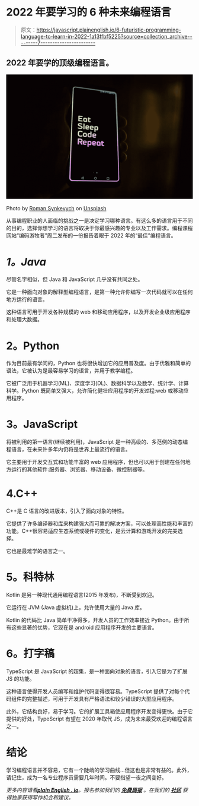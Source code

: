# 2022 年要学习的 6 种未来编程语言

> 原文：<https://javascript.plainenglish.io/6-futuristic-programming-language-to-learn-in-2022-1a13ffbf5225?source=collection_archive---------7----------------------->

## 2022 年要学的顶级编程语言。

![](img/ee78185a961a32a8f44c4ad130e8d416.png)

Photo by [Roman Synkevych](https://unsplash.com/@synkevych?utm_source=unsplash&utm_medium=referral&utm_content=creditCopyText) on [Unsplash](https://unsplash.com/s/photos/programming?utm_source=unsplash&utm_medium=referral&utm_content=creditCopyText)

从事编程职业的人面临的挑战之一是决定学习哪种语言。有这么多的语言用于不同的目的，选择你想学习的语言将取决于你最感兴趣的专业以及工作需求。编程课程网站“编码游牧者”周二发布的一份报告着眼于 2022 年的“最佳”编程语言。

# *1。Java*

尽管名字相似，但 Java 和 JavaScript 几乎没有共同之处。

它是一种面向对象的解释型编程语言，是第一种允许你编写一次代码就可以在任何地方运行的语言。

这种语言可用于开发各种规模的 web 和移动应用程序，以及开发企业级应用程序和处理大数据。

# **2。Python**

作为目前最有学问的，Python 也将很快增加它的应用普及度。由于优雅和简单的语法，它被认为是最容易学习的语言，并用于教学编程。

它被广泛用于机器学习(ML)、深度学习(DL)、数据科学以及数学、统计学、计算科学。Python 既简单又强大，允许简化健壮应用程序的开发过程:web 或移动应用程序。

# **3。JavaScript**

将被利用的第一语言(继续被利用)，JavaScript 是一种高级的、多范例的动态编程语言，在未来许多年内仍将是世界上最流行的语言。

它主要用于开发交互式和功能丰富的 web 应用程序，但也可以用于创建在任何地方运行的其他软件:服务器、浏览器、移动设备、微控制器等。

# 4.C++

C++是 C 语言的改进版本，引入了面向对象的特性。

它提供了许多编译器和库来构建强大而可靠的解决方案，可以处理高性能和丰富的功能。C++很容易适应生态系统或硬件的变化，是云计算和游戏开发的完美选择。

它也是最难学的语言之一。

# **5。科特林**

Kotlin 是另一种现代通用编程语言(2015 年发布)，不断受到欢迎。

它运行在 JVM (Java 虚拟机)上，允许使用大量的 Java 库。

Kotlin 的代码比 Java 简单干净得多，开发人员的工作效率接近 Python。由于所有这些显著的优势，它现在是 android 应用程序开发的主要语言。

# **6。打字稿**

TypeScript 是 JavaScript 的超集，是一种面向对象的语言，引入它是为了扩展 JS 的功能。

这种语言使得开发人员编写和维护代码变得很容易。TypeScript 提供了对每个代码组件的完整描述，可用于开发具有严格语法和较少错误的大型应用程序。

此外，它结构良好，易于学习。它的扩展工具箱使应用程序开发变得更快。由于它提供的好处，TypeScript 有望在 2020 年取代 JS，成为未来最受欢迎的编程语言之一。

# 结论

学习编程语言并不容易，它有一个陡峭的学习曲线...但这也是非常有益的。此外，请记住，成为一名专业程序员需要几年时间。不要指望一夜之间变好。

*更多内容请看*[***plain English . io***](http://plainenglish.io/)*。报名参加我们的* [***免费周报***](http://newsletter.plainenglish.io/) *。在我们的* [***社区***](https://discord.gg/GtDtUAvyhW) *获得独家获得写作机会和建议。*